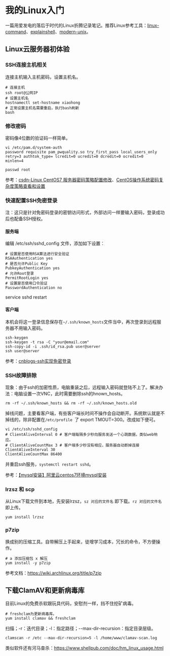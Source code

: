 # 我的Linux入门

一篇用爱发电的落后于时代的Linux折腾记录笔记。推荐Linux参考工具：[linux-command](https://wangchujiang.com/linux-command/)、[explainshell](https://www.explainshell.com)、[modern-unix](https://github.com/ibraheemdev/modern-unix)。

## Linux云服务器初体验

### SSH连接主机相关

连接主机输入主机密码，设置主机名。

``` 
# 连接主机
ssh root@公网IP
# 设置主机名
hostnamectl set-hostname xiaohong
# 正常设置主机名需要重启，执行bash刷新
bash
````

### 修改密码

密码像4位数的验证码一样简单。

```
vi /etc/pam.d/system-auth
password requisite pam_pwquality.so try_first_pass local_users_only retry=3 authtok_type= lcredit=0 ucredit=0 dcredit=0 ocredit=0  minlen=4
```

```
passwd root
```

参考：[csdn-Linux CentOS7 服务器密码策略配置修改](https://blog.csdn.net/Ahuuua/article/details/125333088)、[CentOS操作系统密码复杂度策略查看和设置](https://www.cnblogs.com/wwwcf1982603555/p/15560277.html)


### 快速配置SSH免密登录

注：这只是针对免密码登录的密钥访问形式，外部访问一样要输入密码，登录成功后也配备SSH授权。

#### 服务端

编辑 /etc/ssh/sshd_config 文件，添加如下设置：

```
# 设置是否使用RSA算法进行安全验证
RSAAuthentication yes
# 是否允许Public Key 
PubkeyAuthentication yes
# 允许Root登录
PermitRootLogin yes
# 设置是否使用口令验证
PasswordAuthentication no
```
service sshd restart

#### 客户端

本机会将这一登录信息保存在`~/.ssh/known_hosts`文件当中，再次登录到远程服务器不用输入密码。

```
ssh-keygen
ssh-keygen -t rsa -C "your@email.com"
ssh-copy-id -i .ssh/id_rsa.pub user@server
ssh user@server
```

参考：[cnblogs-ssh实现免密登录](https://www.cnblogs.com/hongdada/p/13045121.html)


### SSH故障排除

现象：由于ssh的加密性质，电脑重装之后，远程输入密码就登陆不上了。解决办法：电脑设置一次VNC，此时需要删除ssh的hnown_hosts。

```
rm -rf ~/.ssh/known_hosts && rm -rf ~/.ssh/known_hosts.old
```

掉线问题，主要看客户端，有些客户端长时间不操作会自动断开。系统默认就是不掉线的，除非配置在`/etc/profile `了 export TMOUT=300。改成如下便可。

```
vi /etc/ssh/sshd_config
# ClientAliveInterval 0 # 客户端每隔多少秒向服务发送一个心跳数据，类似web响应。
# ClientAliveCountMax 3 # 客户端多少秒没有相应，服务器自动断掉连接 
ClientAliveInterval 30
ClientAliveCountMax 86400
```

并重启ssh服务，`systemctl restart sshd`。

参考：[【mysql安装】阿里云centos7环境mysql安装](https://blog.csdn.net/b_ingram/article/details/122396363)

### lrzsz 和 scp

从Linux下载文件到本地，先安装lrzsz，`sz 对应的文件名` 即下载。`rz 对应的文件名` 即上传。

```
yum install lrzsz
```

### p7zip

换成别的压缩工具。自带解压上手起来，徒增学习成本，冗长的命令，不方便操作。

```
# a 添加压缩包 x 解压
yum install -y p7zip
```

参考文档：https://wiki.archlinux.org/title/p7zip

## 下载ClamAV和更新病毒库

目前Linux的免费杀软跟玩具代码，安慰剂一样，挡不住挖矿病毒。

```
# freshclam为更新病毒库。
yum install clamav && freshclam
```

扫描；-r：迭代目录；-l：指定路径；--max-dir-recursion：指定目录层级。

```
clamscan -r /etc --max-dir-recursion=5 -l /home/www/clamav-scan.log
```

类似软件还有河马查杀：https://www.shellpub.com/doc/hm_linux_usage.html
